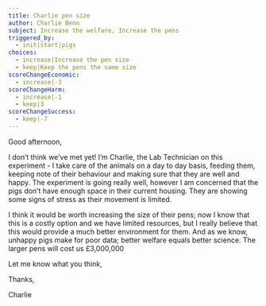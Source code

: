 ```yaml
---
title: Charlie pen size
author: Charlie Benn
subject: Increase the welfare, Increase the pens
triggered_by:
  - init|start|pigs
choices:
  - increase|Increase the pen size
  - keep|Keep the pens the same size
scoreChangeEconomic:
  - increase|-3
scoreChangeHarm:
  - increase|-1
  - keep|3
scoreChangeSuccess:
  - keep|-7
---
```


Good afternoon,

I don’t think we’ve met yet! I’m Charlie, the Lab Technician on this experiment - I take care of the animals on a day to day basis, feeding them, keeping note of their behaviour and making sure that they are well and happy. The experiment is going really well, however I am concerned that the pigs don’t have enough space in their current housing. They are showing some signs of stress as their movement is limited.

I think it would be worth increasing the size of their pens; now I know that this is a costly option and we have limited resources, but I really believe that this would provide a much better environment for them. And as we know, unhappy pigs make for poor data; better welfare equals better science. The larger pens will cost us £3,000,000

Let me know what you think,

Thanks,

Charlie

